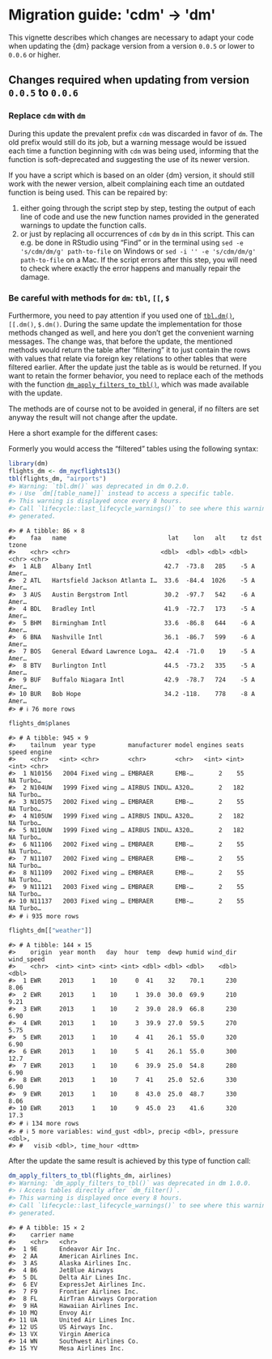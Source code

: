 # Migration guide: 'cdm' -\> 'dm'

This vignette describes which changes are necessary to adapt your code
when updating the {dm} package version from a version `0.0.5` or lower
to `0.0.6` or higher.

## Changes required when updating from version `0.0.5` to `0.0.6`

### Replace `cdm` with `dm`

During this update the prevalent prefix `cdm` was discarded in favor of
`dm`. The old prefix would still do its job, but a warning message would
be issued each time a function beginning with `cdm` was being used,
informing that the function is soft-deprecated and suggesting the use of
its newer version.

If you have a script which is based on an older {dm} version, it should
still work with the newer version, albeit complaining each time an
outdated function is being used. This can be repaired by:

1.  either going through the script step by step, testing the output of
    each line of code and use the new function names provided in the
    generated warnings to update the function calls.
2.  or just by replacing all occurrences of `cdm` by `dm` in this
    script. This can e.g. be done in RStudio using “Find” or in the
    terminal using `sed -e 's/cdm/dm/g' path-to-file` on Windows or
    `sed -i '' -e 's/cdm/dm/g' path-to-file` on a Mac. If the script
    errors after this step, you will need to check where exactly the
    error happens and manually repair the damage.

### Be careful with methods for `dm`: `tbl`, `[[`, `$`

Furthermore, you need to pay attention if you used one of
[`tbl.dm()`](https://dm.cynkra.com/dev/reference/dplyr_src.md),
`[[.dm()`, `$.dm()`. During the same update the implementation for those
methods changed as well, and here you don’t get the convenient warning
messages. The change was, that before the update, the mentioned methods
would return the table after “filtering” it to just contain the rows
with values that relate via foreign key relations to other tables that
were filtered earlier. After the update just the table as is would be
returned. If you want to retain the former behavior, you need to replace
each of the methods with the function
[`dm_apply_filters_to_tbl()`](https://dm.cynkra.com/dev/reference/deprecated.md),
which was made available with the update.

The methods are of course not to be avoided in general, if no filters
are set anyway the result will not change after the update.

Here a short example for the different cases:

Formerly you would access the “filtered” tables using the following
syntax:

``` r
library(dm)
flights_dm <- dm_nycflights13()
tbl(flights_dm, "airports")
#> Warning: `tbl.dm()` was deprecated in dm 0.2.0.
#> ℹ Use `dm[[table_name]]` instead to access a specific table.
#> This warning is displayed once every 8 hours.
#> Call `lifecycle::last_lifecycle_warnings()` to see where this warning was
#> generated.
```

``` fansi
#> # A tibble: 86 × 8
#>    faa   name                            lat    lon   alt    tz dst   tzone
#>    <chr> <chr>                         <dbl>  <dbl> <dbl> <dbl> <chr> <chr>
#>  1 ALB   Albany Intl                    42.7  -73.8   285    -5 A     Amer…
#>  2 ATL   Hartsfield Jackson Atlanta I…  33.6  -84.4  1026    -5 A     Amer…
#>  3 AUS   Austin Bergstrom Intl          30.2  -97.7   542    -6 A     Amer…
#>  4 BDL   Bradley Intl                   41.9  -72.7   173    -5 A     Amer…
#>  5 BHM   Birmingham Intl                33.6  -86.8   644    -6 A     Amer…
#>  6 BNA   Nashville Intl                 36.1  -86.7   599    -6 A     Amer…
#>  7 BOS   General Edward Lawrence Loga…  42.4  -71.0    19    -5 A     Amer…
#>  8 BTV   Burlington Intl                44.5  -73.2   335    -5 A     Amer…
#>  9 BUF   Buffalo Niagara Intl           42.9  -78.7   724    -5 A     Amer…
#> 10 BUR   Bob Hope                       34.2 -118.    778    -8 A     Amer…
#> # ℹ 76 more rows
```

``` r
flights_dm$planes
```

``` fansi
#> # A tibble: 945 × 9
#>    tailnum  year type         manufacturer model engines seats speed engine
#>    <chr>   <int> <chr>        <chr>        <chr>   <int> <int> <int> <chr> 
#>  1 N10156   2004 Fixed wing … EMBRAER      EMB-…       2    55    NA Turbo…
#>  2 N104UW   1999 Fixed wing … AIRBUS INDU… A320…       2   182    NA Turbo…
#>  3 N10575   2002 Fixed wing … EMBRAER      EMB-…       2    55    NA Turbo…
#>  4 N105UW   1999 Fixed wing … AIRBUS INDU… A320…       2   182    NA Turbo…
#>  5 N110UW   1999 Fixed wing … AIRBUS INDU… A320…       2   182    NA Turbo…
#>  6 N11106   2002 Fixed wing … EMBRAER      EMB-…       2    55    NA Turbo…
#>  7 N11107   2002 Fixed wing … EMBRAER      EMB-…       2    55    NA Turbo…
#>  8 N11109   2002 Fixed wing … EMBRAER      EMB-…       2    55    NA Turbo…
#>  9 N11121   2003 Fixed wing … EMBRAER      EMB-…       2    55    NA Turbo…
#> 10 N11137   2003 Fixed wing … EMBRAER      EMB-…       2    55    NA Turbo…
#> # ℹ 935 more rows
```

``` r
flights_dm[["weather"]]
```

``` fansi
#> # A tibble: 144 × 15
#>    origin  year month   day  hour  temp  dewp humid wind_dir wind_speed
#>    <chr>  <int> <int> <int> <int> <dbl> <dbl> <dbl>    <dbl>      <dbl>
#>  1 EWR     2013     1    10     0  41    32    70.1      230       8.06
#>  2 EWR     2013     1    10     1  39.0  30.0  69.9      210       9.21
#>  3 EWR     2013     1    10     2  39.0  28.9  66.8      230       6.90
#>  4 EWR     2013     1    10     3  39.9  27.0  59.5      270       5.75
#>  5 EWR     2013     1    10     4  41    26.1  55.0      320       6.90
#>  6 EWR     2013     1    10     5  41    26.1  55.0      300      12.7 
#>  7 EWR     2013     1    10     6  39.9  25.0  54.8      280       6.90
#>  8 EWR     2013     1    10     7  41    25.0  52.6      330       6.90
#>  9 EWR     2013     1    10     8  43.0  25.0  48.7      330       8.06
#> 10 EWR     2013     1    10     9  45.0  23    41.6      320      17.3 
#> # ℹ 134 more rows
#> # ℹ 5 more variables: wind_gust <dbl>, precip <dbl>, pressure <dbl>,
#> #   visib <dbl>, time_hour <dttm>
```

After the update the same result is achieved by this type of function
call:

``` r
dm_apply_filters_to_tbl(flights_dm, airlines)
#> Warning: `dm_apply_filters_to_tbl()` was deprecated in dm 1.0.0.
#> ℹ Access tables directly after `dm_filter()`.
#> This warning is displayed once every 8 hours.
#> Call `lifecycle::last_lifecycle_warnings()` to see where this warning was
#> generated.
```

``` fansi
#> # A tibble: 15 × 2
#>    carrier name                       
#>    <chr>   <chr>                      
#>  1 9E      Endeavor Air Inc.          
#>  2 AA      American Airlines Inc.     
#>  3 AS      Alaska Airlines Inc.       
#>  4 B6      JetBlue Airways            
#>  5 DL      Delta Air Lines Inc.       
#>  6 EV      ExpressJet Airlines Inc.   
#>  7 F9      Frontier Airlines Inc.     
#>  8 FL      AirTran Airways Corporation
#>  9 HA      Hawaiian Airlines Inc.     
#> 10 MQ      Envoy Air                  
#> 11 UA      United Air Lines Inc.      
#> 12 US      US Airways Inc.            
#> 13 VX      Virgin America             
#> 14 WN      Southwest Airlines Co.     
#> 15 YV      Mesa Airlines Inc.
```
